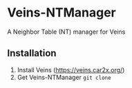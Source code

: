 # Veins-NTManager
A Neighbor Table (NT) manager for Veins

## Installation
1. Install Veins (https://veins.car2x.org/)
2. Get Veins-NTManager
`git clone `
